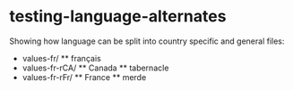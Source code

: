 # testing-language-alternates

Showing how language can be split into country specific and general files:

* values-fr/
** <string name="language">français</string>
* values-fr-rCA/
** <string name="country">Canada</string>
** <string name="swear">tabernacle</string>
* values-fr-rFr/
** <string name="country">France</string>
** <string name="swear">merde</string>
